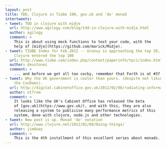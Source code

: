 ```yaml
---
layout: post
title: TDD, Clojure in Tiobe 100, gov.uk and 'do' monad
intertweets:
- tweet: TDD in clojure with midje
  url: http://www.agilogy.com/blog/tdd-in-clojure-with-midje.html
  author: agilogy
  comment: >
    This is about using mock functions to text your code, with the
    help of [midje](https://github.com/marick/Midje).
- tweet: TIOBE Index for Feb.2012 -- Groovy is approaching the top 20,
    Clojure entered the top 100
  url: http://www.tiobe.com/index.php/content/paperinfo/tpci/index.html
  author: devstonez
  comment: >
    ... and before we get all too cocky, remember that Forth is at #37!
- tweet: Why the UK government is cooler than yours. (despite not liking
    the ConDems).
  url: http://digital.cabinetoffice.gov.uk/2012/02/08/radiating-information/
  author: otfrom
  comment: >
    It looks like the UK's Cabinet Office has released the beta
    of [gov.uk](https://www.gov.uk/), and with this, they are also
    releasing a system to publicise many performance metrics of this
    system, done with clojure, node.js and other technologies.
- tweet: New post is up. Monad 'do' notation
  url: http://www.clojure.net/2012/02/08/Doing-things/
  author: jimduey
  comment: >
    This is the 4th installment of this excellent series about monads. 
--- 
```


